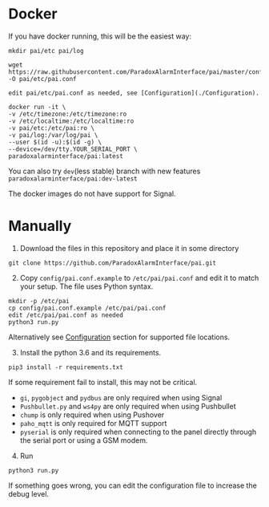 # Docker

If you have docker running, this will be the easiest way:
```
mkdir pai/etc pai/log

wget https://raw.githubusercontent.com/ParadoxAlarmInterface/pai/master/config/pai.conf.example -O pai/etc/pai.conf

edit pai/etc/pai.conf as needed, see [Configuration](./Configuration).

docker run -it \
-v /etc/timezone:/etc/timezone:ro
-v /etc/localtime:/etc/localtime:ro
-v pai/etc:/etc/pai:ro \
-v pai/log:/var/log/pai \
--user $(id -u):$(id -g) \
--device=/dev/tty.YOUR_SERIAL_PORT \
paradoxalarminterface/pai:latest
```

You can also try `dev`(less stable) branch with new features ```paradoxalarminterface/pai:dev-latest```

The docker images do not have support for Signal.

# Manually

1.  Download the files in this repository and place it in some directory
```
git clone https://github.com/ParadoxAlarmInterface/pai.git
```

2.  Copy ```config/pai.conf.example``` to ```/etc/pai/pai.conf``` and edit it to match your setup. The file uses Python syntax.
```
mkdir -p /etc/pai
cp config/pai.conf.example /etc/pai/pai.conf
edit /etc/pai/pai.conf as needed
python3 run.py
```

Alternatively see [Configuration](./Configuration) section for supported file locations.

3.  Install the python 3.6 and its requirements.
```
pip3 install -r requirements.txt
```

If some requirement fail to install, this may not be critical.
* ```gi```, ```pygobject``` and ```pydbus``` are only required when using Signal
* ```Pushbullet.py``` and ```ws4py``` are only required when using Pushbullet
* ```chump``` is only required when using Pushover
* ```paho_mqtt``` is only required for MQTT support
* ```pyserial``` is only required when connecting to the panel directly through the serial port or using a GSM modem.

4. Run
```
python3 run.py
```

If something goes wrong, you can edit the configuration file to increase the debug level.